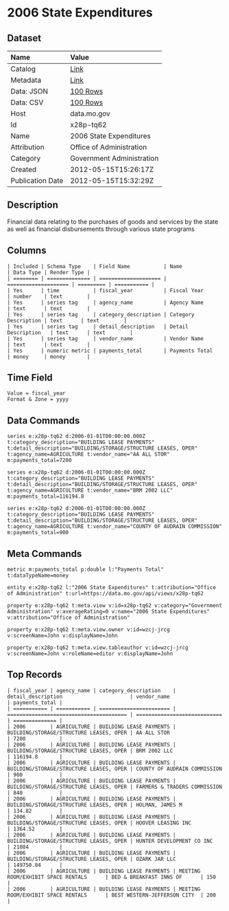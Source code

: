 # 2006 State Expenditures

## Dataset

| Name | Value |
| :--- | :---- |
| Catalog | [Link](https://catalog.data.gov/dataset/2006-state-expenditures-c012c) |
| Metadata | [Link](https://data.mo.gov/api/views/x28p-tq62) |
| Data: JSON | [100 Rows](https://data.mo.gov/api/views/x28p-tq62/rows.json?max_rows=100) |
| Data: CSV | [100 Rows](https://data.mo.gov/api/views/x28p-tq62/rows.csv?max_rows=100) |
| Host | data.mo.gov |
| Id | x28p-tq62 |
| Name | 2006 State Expenditures |
| Attribution | Office of Administration |
| Category | Government Administration |
| Created | 2012-05-15T15:26:17Z |
| Publication Date | 2012-05-15T15:32:29Z |

## Description

Financial data relating to the purchases of goods and services by the state as well as financial disbursements through various state programs

## Columns

```ls
| Included | Schema Type    | Field Name           | Name                 | Data Type | Render Type |
| ======== | ============== | ==================== | ==================== | ========= | =========== |
| Yes      | time           | fiscal_year          | Fiscal Year          | number    | text        |
| Yes      | series tag     | agency_name          | Agency Name          | text      | text        |
| Yes      | series tag     | category_description | Category Description | text      | text        |
| Yes      | series tag     | detail_description   | Detail Description   | text      | text        |
| Yes      | series tag     | vendor_name          | Vendor Name          | text      | text        |
| Yes      | numeric metric | payments_total       | Payments Total       | money     | money       |
```

## Time Field

```ls
Value = fiscal_year
Format & Zone = yyyy
```

## Data Commands

```ls
series e:x28p-tq62 d:2006-01-01T00:00:00.000Z t:category_description="BUILDING LEASE PAYMENTS" t:detail_description="BUILDING/STORAGE/STRUCTURE LEASES, OPER" t:agency_name=AGRICULTURE t:vendor_name="AA ALL STOR" m:payments_total=7200

series e:x28p-tq62 d:2006-01-01T00:00:00.000Z t:category_description="BUILDING LEASE PAYMENTS" t:detail_description="BUILDING/STORAGE/STRUCTURE LEASES, OPER" t:agency_name=AGRICULTURE t:vendor_name="BRM 2002 LLC" m:payments_total=116194.8

series e:x28p-tq62 d:2006-01-01T00:00:00.000Z t:category_description="BUILDING LEASE PAYMENTS" t:detail_description="BUILDING/STORAGE/STRUCTURE LEASES, OPER" t:agency_name=AGRICULTURE t:vendor_name="COUNTY OF AUDRAIN COMMISSION" m:payments_total=900
```

## Meta Commands

```ls
metric m:payments_total p:double l:"Payments Total" t:dataTypeName=money

entity e:x28p-tq62 l:"2006 State Expenditures" t:attribution="Office of Administration" t:url=https://data.mo.gov/api/views/x28p-tq62

property e:x28p-tq62 t:meta.view v:id=x28p-tq62 v:category="Government Administration" v:averageRating=0 v:name="2006 State Expenditures" v:attribution="Office of Administration"

property e:x28p-tq62 t:meta.view.owner v:id=wzcj-jrcg v:screenName=John v:displayName=John

property e:x28p-tq62 t:meta.view.tableauthor v:id=wzcj-jrcg v:screenName=John v:roleName=editor v:displayName=John
```

## Top Records

```ls
| fiscal_year | agency_name | category_description    | detail_description                      | vendor_name                  | payments_total | 
| =========== | =========== | ======================= | ======================================= | ============================ | ============== | 
| 2006        | AGRICULTURE | BUILDING LEASE PAYMENTS | BUILDING/STORAGE/STRUCTURE LEASES, OPER | AA ALL STOR                  | 7200           | 
| 2006        | AGRICULTURE | BUILDING LEASE PAYMENTS | BUILDING/STORAGE/STRUCTURE LEASES, OPER | BRM 2002 LLC                 | 116194.8       | 
| 2006        | AGRICULTURE | BUILDING LEASE PAYMENTS | BUILDING/STORAGE/STRUCTURE LEASES, OPER | COUNTY OF AUDRAIN COMMISSION | 900            | 
| 2006        | AGRICULTURE | BUILDING LEASE PAYMENTS | BUILDING/STORAGE/STRUCTURE LEASES, OPER | FARMERS & TRADERS COMMISSION | 840            | 
| 2006        | AGRICULTURE | BUILDING LEASE PAYMENTS | BUILDING/STORAGE/STRUCTURE LEASES, OPER | HOLMAN, JAMES M              | 134.82         | 
| 2006        | AGRICULTURE | BUILDING LEASE PAYMENTS | BUILDING/STORAGE/STRUCTURE LEASES, OPER | HOOVER LEASING INC           | 1364.52        | 
| 2006        | AGRICULTURE | BUILDING LEASE PAYMENTS | BUILDING/STORAGE/STRUCTURE LEASES, OPER | HUNTER DEVELOPMENT CO INC    | 21084          | 
| 2006        | AGRICULTURE | BUILDING LEASE PAYMENTS | BUILDING/STORAGE/STRUCTURE LEASES, OPER | OZARK JAR LLC                | 149750.04      | 
| 2006        | AGRICULTURE | BUILDING LEASE PAYMENTS | MEETING ROOM/EXHIBIT SPACE RENTALS      | BED & BREAKFAST INNS OF      | 150            | 
| 2006        | AGRICULTURE | BUILDING LEASE PAYMENTS | MEETING ROOM/EXHIBIT SPACE RENTALS      | BEST WESTERN-JEFFERSON CITY  | 200            | 
```